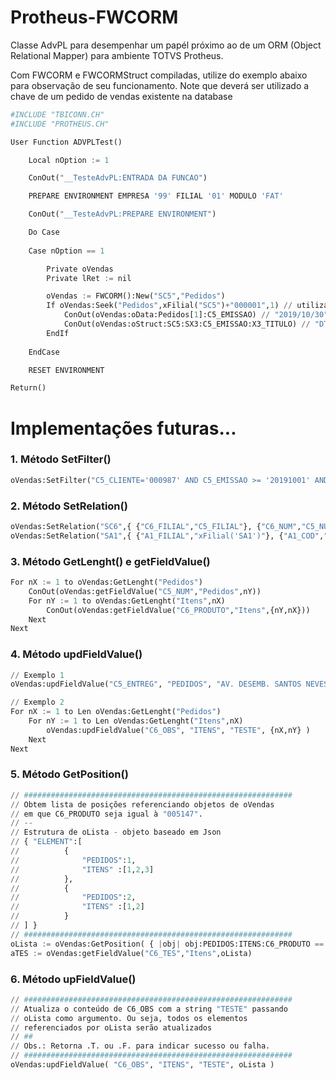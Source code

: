 # Protheus-FWCORM
Classe AdvPL para desempenhar um papél próximo ao de um ORM (Object Relational Mapper) para ambiente TOTVS Protheus.

Com FWCORM e FWCORMStruct compiladas, utilize do exemplo abaixo para observação de seu funcionamento. Note que deverá ser utilizado a chave de um pedido de vendas existente na database

```python
#INCLUDE "TBICONN.CH"
#INCLUDE "PROTHEUS.CH"

User Function ADVPLTest()

	Local nOption := 1

	ConOut("__TesteAdvPL:ENTRADA DA FUNCAO")

	PREPARE ENVIRONMENT EMPRESA '99' FILIAL '01' MODULO 'FAT'

	ConOut("__TesteAdvPL:PREPARE ENVIRONMENT")

	Do Case
	
	Case nOption == 1

		Private oVendas
		Private lRet := nil

		oVendas := FWCORM():New("SC5","Pedidos")
		If oVendas:Seek("Pedidos",xFilial("SC5")+"000001",1) // utilizar um pedido válido na database!!
			ConOut(oVendas:oData:Pedidos[1]:C5_EMISSAO) // "2019/10/30"
			ConOut(oVendas:oStruct:SC5:SX3:C5_EMISSAO:X3_TITULO) // "DT Emissao"
		EndIf
		
	EndCase

	RESET ENVIRONMENT

Return()
```
# Implementações futuras...
### 1. Método SetFilter() 
```python
oVendas:SetFilter("C5_CLIENTE='000987' AND C5_EMISSAO >= '20191001' AND C6_PRODUTO <> '000321'" )
```
### 2. Método SetRelation() 
```python
oVendas:SetRelation("SC6",{ {"C6_FILIAL","C5_FILIAL"}, {"C6_NUM","C5_NUM"} },"Itens")
oVendas:SetRelation("SA1",{ {"A1_FILIAL","xFilial('SA1')"}, {"A1_COD","C5_CLIENTE"}, {"A1_LOJA","C5_LOJACLI"} },"Cliente")
```
### 3. Método GetLenght() e getFieldValue() 
```python
For nX := 1 to oVendas:GetLenght("Pedidos")
	ConOut(oVendas:getFieldValue("C5_NUM","Pedidos",nY))
	For nY := 1 to oVendas:GetLenght("Itens",nX)
		ConOut(oVendas:getFieldValue("C6_PRODUTO","Itens",{nY,nX}))
	Next
Next
```
### 4. Método updFieldValue() 
```python
// Exemplo 1
oVendas:updFieldValue("C5_ENTREG", "PEDIDOS", "AV. DESEMB. SANTOS NEVES, 748", 123 )

// Exemplo 2
For nX := 1 to Len oVendas:GetLenght("Pedidos")
	For nY := 1 to Len oVendas:GetLenght("Itens",nX)
		oVendas:updFieldValue("C6_OBS", "ITENS", "TESTE", {nX,nY} )
	Next
Next

```
### 5. Método GetPosition() 
```python
// ############################################################
// Obtem lista de posições referenciando objetos de oVendas
// em que C6_PRODUTO seja igual à "005147".
// --
// Estrutura de oLista - objeto baseado em Json
// { "ELEMENT":[
//			{
//				"PEDIDOS":1,
//				"ITENS" :[1,2,3]
//			},
//			{
//				"PEDIDOS":2,
//				"ITENS" :[1,2]
//			}
// ] }
// ############################################################
oLista := oVendas:GetPosition( { |obj| obj:PEDIDOS:ITENS:C6_PRODUTO == "005147" } )
aTES := oVendas:getFieldValue("C6_TES","Itens",oLista)
```
### 6. Método upFieldValue() 
```python
// ############################################################
// Atualiza o conteúdo de C6_OBS com a string "TESTE" passando
// oLista como argumento. Ou seja, todos os elementos
// referenciados por oLista serão atualizados
// ##
// Obs.: Retorna .T. ou .F. para indicar sucesso ou falha.
// ############################################################
oVendas:updFieldValue( "C6_OBS", "ITENS", "TESTE", oLista )
```
